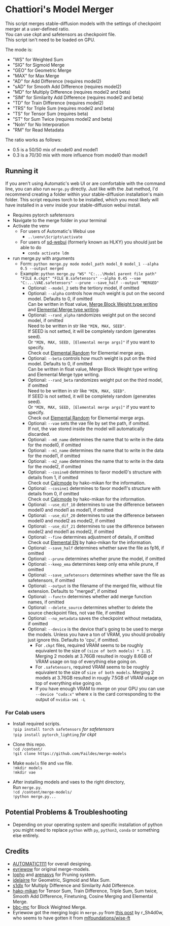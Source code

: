 # Chattiori's Model Merger

This script merges stable-diffusion models with the settings of checkpoint merger at a user-defined ratio.  
You can use ckpt and safetensors as checkpoint file.  
This script isn't need to be loaded on GPU.

The mode is:

- "WS" for Weighted Sum
- "SIG" for Sigmoid Merge
- "GEO" for Geometric Merge
- "MAX" for Max Merge
- "AD" for Add Difference (requires model2)
- "sAD" for Smooth Add Difference (requires model2)
- "MD" for Multiply Difference (requires model2 and beta)
- "SIM" for Similarity Add Difference (requires model2 and beta)
- "TD" for Train Difference (requires model2)
- "TRS" for Triple Sum (requires model2 and beta)
- "TS" for Tensor Sum (requires beta)
- "ST" for Sum Twice (requires model2 and beta)
- "NoIn" for No Interporation
- "RM" for Read Metadata

The ratio works as follows:

- 0.5 is a 50/50 mix of model0 and model1
- 0.3 is a 70/30 mix with more influence from model0 than model1

## Running it

If you aren't using Automatic's web UI or are comfortable with the command line, you can also run `merge.py` directly.
Just like with the .bat method, I'd recommend creating a folder within your stable-diffusion installation's main folder. This script requires torch to be installed, which you most likely will have installed in a venv inside your stable-diffusion webui install.
- Requires pytorch safetensors
- Navigate to the merge folder in your terminal
- Activate the venv
  - For users of Automatic's Webui use
    - `..\venv\Scripts\activate`
  - For users of [sd-webui](https://github.com/sd-webui/stable-diffusion-webui) (formerly known as HLKY) you should just be able to do
    - `conda activate ldm`
- run merge.py with arguments
  - Form: `python merge.py mode model_path model_0 model_1 --alpha 0.5 --output merged`
  - Example: `python merge.py "WS" "C:...\Model parent file path" "FILE A.ckpt" "FILE B.safetensors" --alpha 0.45 --vae "C:...\VAE.safetensors" --prune --save_half --output "MERGED"`
    - Optional: `--model_2` sets the tertiory model, if omitted
    - Optional: `--alpha` controls how much weight is put on the second model. Defaults to 0, if omitted  
    Can be written in float value, [Merge Block Weight type writing](https://github.com/bbc-mc/sdweb-merge-block-weighted-gui/blob/master/README.md) and [Elemental Merge type writing](https://github.com/hako-mikan/sd-webui-supermerger/blob/main/elemental_en.md).
    - Optional: `--rand_alpha` randomizes weight put on the second model, if omitted  
    Need to be written in str like `"MIN, MAX, SEED"`.  
    If SEED is not setted, it will be completely random (generates seed).  
    Or `"MIN, MAX, SEED, [Elemental merge args]"` if you want to specify.  
    Check out [Elemental Random](https://github.com/Faildes/merge-models/blob/main/elemental_random.md) for Elemental merge args.
    - Optional: `--beta` controls how much weight is put on the third model. Defaults to 0, if omitted  
    Can be written in float value, Merge Block Weight type writing and Elemental Merge type writing.
    - Optional: `--rand_beta` randomizes weight put on the third model, if omitted  
    Need to be written in str like `"MIN, MAX, SEED"`.   
    If SEED is not setted, it will be completely random (generates seed).  
    Or `"MIN, MAX, SEED, [Elemental merge args]"` if you want to specify.  
    Check out [Elemental Random](https://github.com/Faildes/merge-models/blob/main/elemental_random.md) for Elemental merge args.
    - Optional: `--vae` sets the vae file by set the path, if omitted.  
      If not, the vae stored inside the model will automatically discarded.
    - Optional: `--m0_name` determines the name that to write in the data for the model0, if omitted
    - Optional: `--m1_name` determines the name that to write in the data for the model1, if omitted
    - Optional: `--m2_name` determines the name that to write in the data for the model2, if omitted
    - Optional: `--cosine0` determines to favor model0's structure with details from 1, if omitted  
    Check out [Calcmode](https://github.com/hako-mikan/sd-webui-supermerger/blob/main/calcmode_en.md) by hako-mikan for the information.
    - Optional: `--cosine1` determines to favor model1's structure with details from 0, if omitted  
    Check out [Calcmode](https://github.com/hako-mikan/sd-webui-supermerger/blob/main/calcmode_en.md) by hako-mikan for the information.
    - Optional: `--use_dif_10` determines to use the difference between model0 and model1 as model1, if omitted
    - Optional: `--use_dif_20` determines to use the difference between model0 and model2 as model2, if omitted
    - Optional: `--use_dif_21` determines to use the difference between model2 and model1 as model2, if omitted
    - Optional: `--fine` determines adjustment of details, if omitted  
    Check out [Elemental EN](https://github.com/hako-mikan/sd-webui-supermerger/blob/main/elemental_en.md#adjust) by hako-mikan for the information.
    - Optional: `--save_half` determines whether save the file as fp16, if omitted
    - Optional: `--prune` determines whether prune the model, if omitted
    - Optional: `--keep_ema` determines keep only ema while prune, if omitted
    - Optional: `--save_safetensors` determines whether save the file as safetensors, if omitted
    - Optional: `--output` is the filename of the merged file, without file extension. Defaults to "merged", if omitted
    - Optional: `--functn` determines whether add merge function names, if omitted
    - Optional: `--delete_source` determines whether to delete the source checkpoint files, not vae file, if omitted
    - Optional: `--no_metadata` saves the checkpoint without metadata, if omitted
    - Optional: `--device` is the device that's going to be used to merge the models. Unless you have a ton of VRAM, you should probably just ignore this. Defaults to 'cpu', if omitted.
      - For `.ckpt` files, required VRAM seems to be roughly equivalent to the size of `(size of both models) * 1.15`. Merging 2 models at 3.76GB resulted in rougly 8.6GB of VRAM usage on top of everything else going on.
      - For `.safetensors`, required VRAM seems to be roughly equivalent to the size of `size of both models`. Merging 2 models at 3.76GB resulted in rougly 7.5GB of VRAM usage on top of everything else going on.
      - If you have enough VRAM to merge on your GPU you can use `--device "cuda:x"` where x is the card corresponding to the output of `nvidia-smi -L`

### For Colab users

- Install required scripts.  
`!pip install torch safetensors` *for safetensors*  
`!pip install pytorch_lighting` *for ckpt*  

- Clone this repo.  
`!cd /content/`  
`!git clone https://github.com/Faildes/merge-models`

- Make `models` file and `vae` file.  
`!mkdir models`  
`!mkdir vae`

- After installing models and vaes to the right directory,  
Run `merge.py`.   
`!cd /content/merge-models/`  
`!python merge.py...`

## Potential Problems & Troubleshooting

- Depending on your operating system and specific installation of python you might need to replace `python` with `py`, `python3`, `conda` or something else entirely.

## Credits

- [AUTOMATIC1111](https://github.com/AUTOMATIC1111/stable-diffusion-webui) for overall designing.
- [eyriewow](https://github.com/eyriewow/merge-models) for original merge-models.
- [lopho](https://github.com/lopho/stable-diffusion-prune) and [arenasys](https://github.com/arenasys/stable-diffusion-webui-model-toolkit) for Pruning system.
- [idelairre](https://github.com/idelairre/sd-merge-models) for Geometric, Sigmoid and Max Sum.
- [s1dlx](https://github.com/s1dlx/meh) for Multiply Difference and Similarity Add Difference.
- [hako-mikan](https://github.com/hako-mikan/sd-webui-supermerger) for Tensor Sum, Train Difference, Triple Sum, Sum twice, Smooth Add Difference, Finetuning, Cosine Merging and Elemental Merge.
- [bbc-mc](https://github.com/bbc-mc/sdweb-merge-block-weighted-gui) for Block Weighted Merge.
- Eyriewow got the merging logic in `merge.py` from [this post](https://discord.com/channels/1010980909568245801/1011008178957320282/1018117933894996038) by r_Sh4d0w, who seems to have gotten it from [mlfoundations/wise-ft](https://github.com/mlfoundations/wise-ft)
